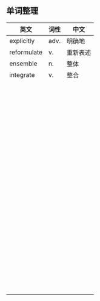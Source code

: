 ## 单词整理

| 英文        | 词性 | 中文     |
| ----------- | ---- | -------- |
| explicitly  | adv. | 明确地   |
| reformulate | v.   | 重新表述 |
| ensemble    | n.   | 整体     |
| integrate   | v.   | 整合     |
|             |      |          |
|             |      |          |
|             |      |          |
|             |      |          |
|             |      |          |
|             |      |          |
|             |      |          |
|             |      |          |
|             |      |          |
|             |      |          |
|             |      |          |
|             |      |          |
|             |      |          |
|             |      |          |
|             |      |          |
|             |      |          |
|             |      |          |
|             |      |          |
|             |      |          |
|             |      |          |
|             |      |          |
|             |      |          |
|             |      |          |
|             |      |          |
|             |      |          |
|             |      |          |
|             |      |          |
|             |      |          |
|             |      |          |
|             |      |          |
|             |      |          |
|             |      |          |
|             |      |          |
|             |      |          |
|             |      |          |
|             |      |          |
|             |      |          |
|             |      |          |
|             |      |          |
|             |      |          |
|             |      |          |
|             |      |          |
|             |      |          |
|             |      |          |
|             |      |          |
|             |      |          |
|             |      |          |
|             |      |          |
|             |      |          |
|             |      |          |
|             |      |          |
|             |      |          |
|             |      |          |
|             |      |          |
|             |      |          |
|             |      |          |
|             |      |          |
|             |      |          |
|             |      |          |
|             |      |          |
|             |      |          |
|             |      |          |
|             |      |          |
|             |      |          |
|             |      |          |
|             |      |          |
|             |      |          |
|             |      |          |
|             |      |          |
|             |      |          |
|             |      |          |
|             |      |          |
|             |      |          |
|             |      |          |
|             |      |          |
|             |      |          |
|             |      |          |
|             |      |          |
|             |      |          |
|             |      |          |
|             |      |          |
|             |      |          |
|             |      |          |
|             |      |          |
|             |      |          |
|             |      |          |
|             |      |          |
|             |      |          |
|             |      |          |
|             |      |          |
|             |      |          |
|             |      |          |
|             |      |          |
|             |      |          |